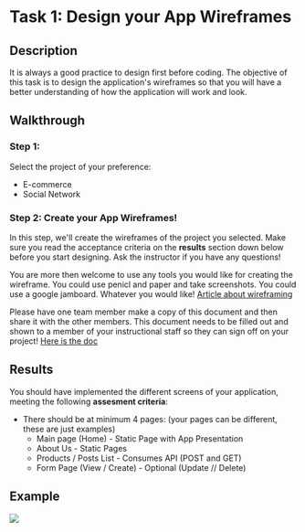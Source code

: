 # Task 1: Design your App Wireframes

## Description

It is always a good practice to design first before coding. The objective of this task is to design the application's wireframes so that you will have a better understanding of how the application will work and look.

## Walkthrough

### Step 1: 

Select the project of your preference:
* E-commerce
* Social Network

### Step 2: Create your App Wireframes!

In this step, we'll create the wireframes of the project you selected. Make sure you read the acceptance criteria on the **results** section down below before
you start designing. Ask the instructor if you have any questions!

You are more then welcome to use any tools you would like for creating the wireframe. You could use penicl and paper and take screenshots. You could use a google jamboard. Whatever you would like!
[Article about wireframing](https://blog.hubspot.com/website/website-wireframe)

Please have one team member make a copy of this document and then share it with the other members. This document needs to be filled out and shown to a member of your instructional staff so they can sign off on your project! [Here is the doc](https://docs.google.com/document/d/1FCOPNEk17LA7i4bZ0CQMZrGiUAsViTpI/copy)


## Results

You should have implemented the different screens of your application, meeting the following **assesment criteria**:

* There should be at minimum 4 pages: (your pages can be different, these are just examples)
  * Main page (Home)  - Static Page with App Presentation
  * About Us - Static Pages
  * Products / Posts List - Consumes API (POST and GET)
  * Form Page (View / Create) - Optional (Update // Delete)

## Example

![](https://github.com/generation-org/jwd-final-project/blob/main/task-1/images/wireframes.png)
